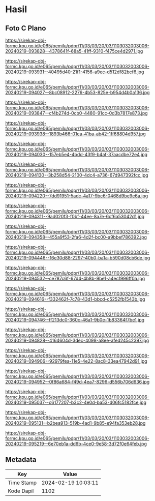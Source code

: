 # Hasil

## Foto C Plano

https://sirekap-obj-formc.kpu.go.id/e065/pemilu/pdpr/11/03/03/20/03/1103032003006-20240219-093828--4378641f-68a5-41ff-9310-f475ce4d2971.jpg

https://sirekap-obj-formc.kpu.go.id/e065/pemilu/pdpr/11/03/03/20/03/1103032003006-20240219-093931--40495d40-21f1-4156-a9ec-d512df82bcf6.jpg

https://sirekap-obj-formc.kpu.go.id/e065/pemilu/pdpr/11/03/03/20/03/1103032003006-20240219-094027--8bc08912-2276-4b53-825e-b954d4b0a136.jpg

https://sirekap-obj-formc.kpu.go.id/e065/pemilu/pdpr/11/03/03/20/03/1103032003006-20240219-093847--cf4b274d-0cb0-4480-91cc-0d3b7817e873.jpg

https://sirekap-obj-formc.kpu.go.id/e065/pemilu/pdpr/11/03/03/20/03/1103032003006-20240219-093938--1893b466-01ea-41ba-ab42-1ff68804d957.jpg

https://sirekap-obj-formc.kpu.go.id/e065/pemilu/pdpr/11/03/03/20/03/1103032003006-20240219-094030--157eb5e4-4bdd-43f9-b4af-37aacdbe72e4.jpg

https://sirekap-obj-formc.kpu.go.id/e065/pemilu/pdpr/11/03/03/20/03/1103032003006-20240219-094130--3b258d54-2100-4dc4-a736-67d947392fcc.jpg

https://sirekap-obj-formc.kpu.go.id/e065/pemilu/pdpr/11/03/03/20/03/1103032003006-20240219-094220--7dd91951-5adc-4a17-9bc6-0468d9be9e6a.jpg

https://sirekap-obj-formc.kpu.go.id/e065/pemilu/pdpr/11/03/03/20/03/1103032003006-20240219-094311--9ad020f3-f0bf-44ee-8a7e-6cf6a53042d1.jpg

https://sirekap-obj-formc.kpu.go.id/e065/pemilu/pdpr/11/03/03/20/03/1103032003006-20240219-094358--455a9f53-2fa6-4d2f-bc00-a9bbef786392.jpg

https://sirekap-obj-formc.kpu.go.id/e065/pemilu/pdpr/11/03/03/20/03/1103032003006-20240219-094446--16e30d88-2297-40b0-ba1a-b590d08cb6de.jpg

https://sirekap-obj-formc.kpu.go.id/e065/pemilu/pdpr/11/03/03/20/03/1103032003006-20240219-094532--ce787c6f-67d4-4b8b-9be1-a4ec1996ff0a.jpg

https://sirekap-obj-formc.kpu.go.id/e065/pemilu/pdpr/11/03/03/20/03/1103032003006-20240219-094616--f332462f-7c78-43d1-bbcd-c5252fb1543b.jpg

https://sirekap-obj-formc.kpu.go.id/e065/pemilu/pdpr/11/03/03/20/03/1103032003006-20240219-094746--ff213dc0-360c-46a1-9b0e-1b83364f7be1.jpg

https://sirekap-obj-formc.kpu.go.id/e065/pemilu/pdpr/11/03/03/20/03/1103032003006-20240219-094828--4164604d-3dec-4098-a8ee-afed245c2397.jpg

https://sirekap-obj-formc.kpu.go.id/e065/pemilu/pdpr/11/03/03/20/03/1103032003006-20240219-094906--92979fea-11e5-4e22-8ac8-33ea47942d91.jpg

https://sirekap-obj-formc.kpu.go.id/e065/pemilu/pdpr/11/03/03/20/03/1103032003006-20240219-094952--0f86a684-f49d-4ea7-8296-d556b706d636.jpg

https://sirekap-obj-formc.kpu.go.id/e065/pemilu/pdpr/11/03/03/20/03/1103032003006-20240219-095037--c6177207-b3c2-4e0d-ba53-d06fc5182fce.jpg

https://sirekap-obj-formc.kpu.go.id/e065/pemilu/pdpr/11/03/03/20/03/1103032003006-20240219-095131--b2bea913-519b-4ad1-9b85-e94fa353eb28.jpg

https://sirekap-obj-formc.kpu.go.id/e065/pemilu/pdpr/11/03/03/20/03/1103032003006-20240219-095219--6e70eb1a-dd6b-4ce0-9e58-3d72f0e64feb.jpg


## Metadata

| Key        | Value               |
| ---------- | ------------------- |
| Time Stamp | 2024-02-19 10:03:11 |
| Kode Dapil | 1102                |



